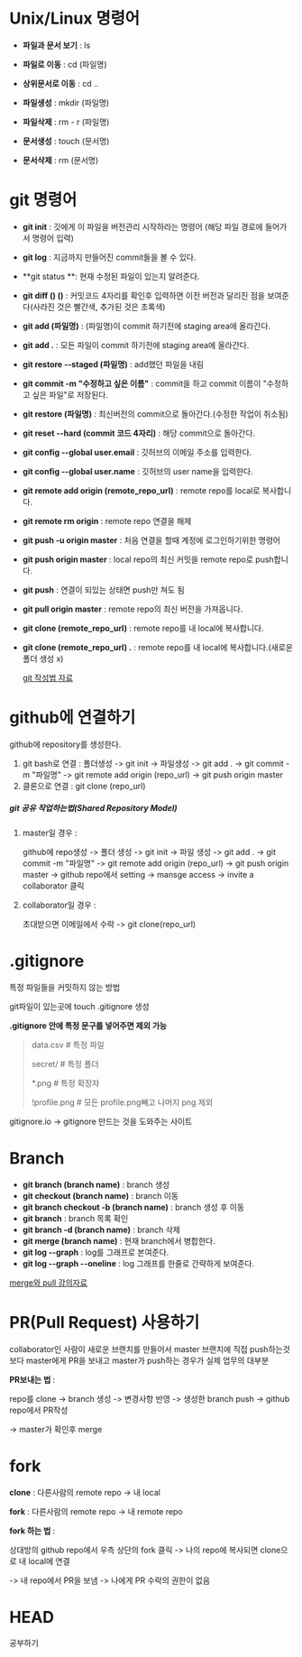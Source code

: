 # Unix/Linux 명령어
- **파일과 문서 보기** : ls

- **파일로 이동** : cd (파일명)

- **상위문서로 이동** : cd ..

- **파일생성** : mkdir (파일명)

- **파일삭제** : rm - r (파일명)

- **문서생성** : touch (문서명)

- **문서삭제** : rm (문서명)



# git 명령어

- **git init** : 깃에게 이 파일을 버전관리 시작하라는 명령어 (해당 파일 경로에 들어가서 명령어 입력)

- **git log** : 지금까지 만들어진 commit들을 볼 수 있다.

- **git status **: 현재 수정된 파일이 있는지 알려준다.

- **git diff (____) (____)** : 커밋코드 4자리를 확인후 입력하면 이전 버전과 달리진 점을 보여준다(사라진 것은 빨간색, 추가된 것은 초록색)

- **git add (파일명)** : (파일명)이 commit 하기전에 staging area에 올라간다.

- **git add .** : 모든 파일이 commit 하기전에 staging area에 올라간다.

- **git restore --staged (파일명)** : add했던 파일을 내림

- **git commit -m "수정하고 싶은 이름"** : commit을 하고 commit 이름이 "수정하고 싶은 파일"로 저장된다.

- **git restore (파일명)** : 최신버전의 commit으로 돌아간다.(수정한 작업이 취소됨)

- **git reset --hard (commit 코드 4자리)** : 해당 commit으로 돌아간다.

- **git config --global user.email** : 깃허브의 이메일 주소를 입력한다.

- **git config --global user.name** : 깃허브의 user name을 입력한다.

- **git remote add origin (remote_repo_url)** : remote repo를 local로 복사합니다.

- **git remote rm origin** : remote repo 연결을 해제

- **git push -u origin master** : 처음 연결을 할때 계정에 로그인하기위한 명령어

- **git push origin master** : local repo의 최신 커밋을 remote repo로 push합니다.

- **git push** : 연결이 되있는 상태면 push만 쳐도 됨

- **git pull origin master** : remote repo의 최신 버전을 가져옵니다.

- **git clone (remote_repo_url)** : remote repo를 내 local에 복사합니다.

- **git clone (remote_repo_url) .** : remote repo를 내 local에 복사합니다.(새로운 폴더 생성 x)

  [git 작성법 자료](http://aidenlim-edu.github.io/class-git-basic)



# github에 연결하기

github에 repository를 생성한다.

1. git bash로 연결 : 폴더생성 -> git init -> 파일생성 -> git add . -> git commit -m "파일명" -> git remote add origin (repo_url) -> git push origin master
2. 클론으로 연결 : git clone (repo_url)



##### git 공유 작업하는법(Shared Repository Model)

1. master일 경우 : 

   github에 repo생성 -> 폴더 생성 -> git init -> 파일 생성 -> git add . -> git commit -m "파일명" -> git remote add origin (repo_url) -> git push origin master -> github repo에서 setting -> mansge access -> invite a collaborator 클릭 

   

2. collaborator일 경우 :

   초대받으면 이메일에서 수락 -> git clone(repo_url)

# .gitignore

특정 파일들을 커밋하지 않는 방법

git파일이 있는곳에 touch .gitignore 생성

**.gitignore 안에 특정 문구를 넣어주면 제외 가능**

> data.csv  # 특정 파일 
>
> secret/    # 특정 폴더
>
> *.png       # 특정 확장자
>
> !profile.png  # 모든 profile.png빼고 나머지 png 제외



gitignore.io  ->  gitignore 만드는 것을 도와주는 사이트



# Branch

- **git branch (branch name)** : branch 생성
- **git checkout (branch name)** : branch 이동
- **git branch checkout -b (branch name)** : branch 생성 후 이동
- **git branch** : branch 목록 확인
- **git branch -d (branch name)** : branch 삭제
- **git merge (branch name)** : 현재 branch에서 병합한다.
- **git log --graph** : log를 그래프로 본여준다.
- **git log --graph --oneline** : log 그래프를 한줄로 간략하게 보여준다.

[merge와 pull 강의자료](https://aidenlim-edu.github.io/class-git-advanced)



# PR(Pull Request) 사용하기

collaborator인 사람이 새로운 브랜치를 만들어서 master 브랜치에 직접 push하는것 보다 master에게 PR을 보내고 master가 push하는 경우가 실제 업무의 대부분



**PR보내는 법** : 

repo를 clone -> branch 생성 -> 변경사항 반영 -> 생성한 branch push -> github repo에서 PR작성

-> master가 확인후 merge





# fork

**clone** : 다른사람의 remote repo -> 내 local 

**fork** : 다른사람의 remote repo -> 내 remote repo



**fork 하는 법** : 

상대방의 github repo에서 우측 상단의 fork 클릭 -> 나의 repo에 복사되면 clone으로 내 local에 연결

-> 내 repo에서 PR을 보냄 -> 나에게 PR 수락의 권한이 없음



# HEAD

공부하기

